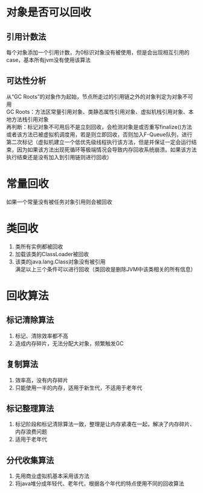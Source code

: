 # 对象是否可以回收
## 引用计数法
每个对象添加一个引用计数，为0标识对象没有被使用，但是会出现相互引用的case，基本所有jvm没有使用该算法
## 可达性分析
从“GC Roots”的对象作为起始，节点所走过的引用链之外的对象判定为对象不可用  
GC Roots：方法区常量引用对象、类静态属性引用对象、虚拟机栈引用对象、本地方法栈引用对象  
再判断：标记对象不可用后不是立刻回收，会检测对象是或否重写finalize()方法或者该方法已被虚拟机调度用，若是则立即回收，否则加入F-Queue队列，进行第二次标记（虚拟机建立一个低优先级线程执行该方法，但是并保证一定会运行结束，因为如果该方法出现死循环等极端情况会导致内存回收系统崩溃。如果该方法执行结束还是没有加入到引用链则进行回收）
# 常量回收
如果一个常量没有被任务对象引用则会被回收
# 类回收
1. 类所有实例都被回收
2. 加载该类的ClassLoader被回收
3. 该类的java.lang.Class对象没有被引用  
满足以上三个条件可以进行回收（类回收是删除JVM中该类相关的所有信息）
# 回收算法
## 标记清除算法
1. 标记、清除效率都不高
2. 造成内存碎片，无法分配大对象，频繁触发GC
## 复制算法
1. 效率高，没有内存碎片
2. 只能使用一半的内存，适用于新生代，不适用于老年代
## 标记整理算法
1. 标记阶段和标记清除算法一致，整理是让内存紧凑在一起，解决了内存碎片、内存浪费问题
2. 适用于老年代
## 分代收集算法
1. 先用商业虚拟机基本采用该方法
2. 将java堆分成年轻代、老年代，根据各个年代的特点使用不同的回收算法
